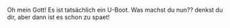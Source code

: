 Oh mein Gott! Es ist tatsächlich ein U-Boot. Was machst du nun??
denkst du dir, aber dann ist es schon zu spaet!
